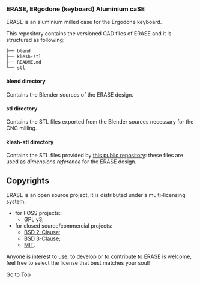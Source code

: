 <a name="top"></a>

### ERASE, ERgodone (keyboard) Aluminium caSE

ERASE is an aluminium milled case for the Ergodone keyboard.

This repository contains the versioned CAD files of ERASE and it is structured as following:

```bash
├── blend
├── klesh-stl
├── README.md
└── stl
```

#### blend directory

Contains the Blender sources of the ERASE design.

#### stl directory

Contains the STL files exported from the Blender sources necessary for the CNC milling.

#### klesh-stl directory

Contains the STL files provided by [this public repository](https://github.com/klesh/ergodone-3d-printing-case): these files are used as *dimensions reference* for the ERASE design.

## Copyrights

ERASE is an open source project, it is distributed under a multi-licensing system:

+ for FOSS projects:
  - [GPL v3](http://www.gnu.org/licenses/gpl-3.0.html);
+ for closed source/commercial projects:
  - [BSD 2-Clause](http://opensource.org/licenses/BSD-2-Clause);
  - [BSD 3-Clause](http://opensource.org/licenses/BSD-3-Clause);
  - [MIT](http://opensource.org/licenses/MIT).

Anyone is interest to use, to develop or to contribute to ERASE is welcome, feel free to select the license that best matches your soul!

Go to [Top](#top)
